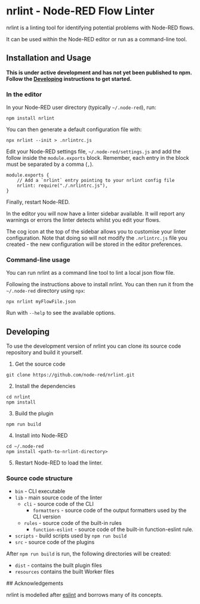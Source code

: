 # nrlint - Node-RED Flow Linter

nrlint is a linting tool for identifying potential problems with Node-RED flows.

It can be used within the Node-RED editor or run as a command-line tool.

## Installation and Usage

**This is under active development and has not yet been published to npm. Follow
the [Developing](#developing) instructions to get started.**


### In the editor

In your Node-RED user directory (typically `~/.node-red`), run:

```
npm install nrlint
```

You can then generate a default configuration file with:

```
npx nrlint --init > .nrlintrc.js
```

Edit your Node-RED settings file, `~/.node-red/settings.js` and add the follow
inside the `module.exports` block. Remember, each entry in the block must be separated
by a comma (`,`).

```
module.exports {
    // Add a `nrlint` entry pointing to your nrlint config file
    nrlint: require("./.nrlintrc.js"),
}
```

Finally, restart Node-RED.

In the editor you will now have a linter sidebar available. It will report
any warnings or errors the linter detects whilst you edit your flows.

The cog icon at the top of the sidebar allows you to customise your linter configuration.
Note that doing so will not modify the `.nrlintrc.js` file you created - the new
configuration will be stored in the editor preferences.

### Command-line usage

You can run nrlint as a command line tool to lint a local json flow file.

Following the instructions above to install nrlint. You can then run it from the
`~/.node-red` directory using `npx`:

```
npx nrlint myFlowFile.json
```

Run with `--help` to see the available options.


## Developing

To use the development version of nrlint you can clone its source code repository
and build it yourself.

1. Get the source code

```
git clone https://github.com/node-red/nrlint.git
```

2. Install the dependencies

```
cd nrlint
npm install
```

3. Build the plugin

```
npm run build
```

4. Install into Node-RED

```
cd ~/.node-red
npm install <path-to-nrlint-directory>
```

5. Restart Node-RED to load the linter.

### Source code structure

 - `bin` - CLI executable
 - `lib` - main source code of the linter
   - `cli` - source code of the CLI
     - `formatters` - source code of the output formatters used by the CLI version
   - `rules` - source code of the built-in rules
     - `function-eslint` - source code of the built-in function-eslint rule.
 - `scripts` - build scripts used by `npm run build`
 - `src` - source code of the plugins

After `npm run build` is run, the following directories will be created:

 - `dist` - contains the built plugin files
 - `resources` contains the built Worker files


## Acknowledgements

nrlint is modelled after [eslint](https://eslint.org/) and borrows many of its concepts.

